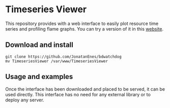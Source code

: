 # Timeseries Viewer
This repository provides with a web interface to easily plot resource 
time series and profiling flame graphs. You can try a version of it in 
this [website](http://bdwatchdog.dec.udc.es/TimeseriesViewer_DEMO/).

## Download and install
```
git clone https://github.com/JonatanEnes/bdwatchdog
mv TimeseriesViewer /var/www/TimeseriesViewer
```
## Usage and examples

Once the interface has been downloaded and placed to be served, it can be used 
directly. This interface has no need for any external library or to deploy 
any server.

